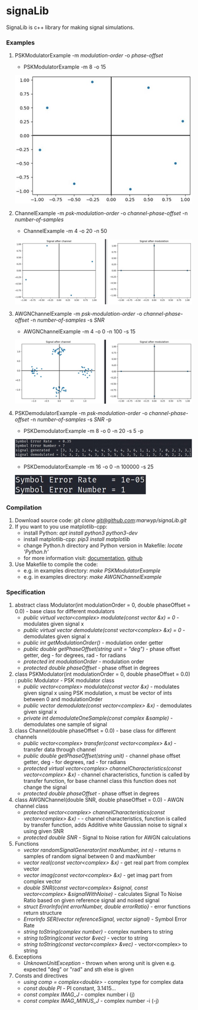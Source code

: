 # signaLib
SignaLib is c++ library for making signal simulations.

### Examples
1. PSKModulatorExample -m *modulation-order* -o *phase-offset*
   - PSKModulatorExample -m 8 -o 15
   
   ![PSKModulatorExample](https://github.com/marwyp/signaLib/blob/master/examples/img/PSKModulatorExample.jpg?raw=true)
   
1. ChannelExample -m *psk-modulation-order* -o *channel-phase-offset* -n *number-of-samples*
   - ChannelExample -m 4 -o 20 -n 50
   
   ![ChannelExample](https://github.com/marwyp/signaLib/blob/master/examples/img/ChannelExample.jpg?raw=true)
   
1. AWGNChannelExample -m *psk-modulation-order* -o *channel-phase-offset* -n *number-of-samples* -s *SNR*
    - AWGNChannelExample -m 4 -o 0 -n 100 -s 15
    
    ![AWGNChannelExample](https://github.com/marwyp/signaLib/blob/master/examples/img/AWGNChannelExample.jpg?raw=true)

1. PSKDemodulatorExample -m *psk-modulation-order* -o *channel-phase-offset* -n *number-of-samples* -s *SNR* -p
   - PSKDemodulatorExample -m 8 -o 0 -n 20 -s 5 -p
   
   ![PSKDemodulatorExample1](https://github.com/marwyp/signaLib/blob/master/examples/img/PSKDemodulatorExample1.jpg?raw=true)
   
   - PSKDemodulatorExample -m 16 -o 0 -n 100000 -s 25
   
   ![PSKDemodulatorExample2](https://github.com/marwyp/signaLib/blob/master/examples/img/PSKDemodulatorExample2.jpg?raw=true)

### Compilation
1. Download source code: *git clone git@github.com:marwyp/signaLib.git*
2. If you want to you use matplotlib-cpp:
   - install Python: *apt install python3 python3-dev*
   - install matplotlib-cpp: *pip3 install matplotlib*
   - change Python.h directory and Python version in Makefile: *locate 'Python.h'*
   - for more information visit: [documentation](https://matplotlib-cpp.readthedocs.io/en/latest/), [github](https://github.com/lava/matplotlib-cpp)
3. Use Makefile to compile the code:
   - e.g. in examples directory: *make PSKModulatorExample*
   - e.g. in examples directory: *make AWGNChannelExample*
### Specification
1. abstract class Modulator(int modulationOrder = 0, double phaseOffset = 0.0) - base class for different modulators
   - *public virtual vector<complex<double>> modulate(const vector<int> &x) = 0* - modulates given signal x
   - *public virtual vector<int> demodulate(const vector<complex<double>> &x) = 0* - demodulates given signal x
   - *public int getModulationOrder()* - modulation order getter
   - *public double getPhaseOffset(string unit = "deg")* - phase offset getter, deg - for degrees, rad - for radians
   - *protected int modulationOrder* - modulation order
   - *protected double phaseOffset* - phase offset in degrees
1. class PSKModulator(int modulationOrder = 0, double phaseOffset = 0.0) : public Modulator - PSK modulator class
   - *public vector<complex<double>> modulate(const vector<int> &x)* - modulates given signal x using PSK modulation, x must be vector of ints between 0 and modulationOrder
   - *public vector<int> demodulate(const vector<complex<double>> &x)* - demodulates given signal x
   - *private int demodulateOneSample(const complex<double> &sample)* - demodulates one sample of signal
1. class Channel(double phaseOffset = 0.0) - base class for different channels
   - *public vector<complex<double>> transfer(const vector<complex<double>> &x)* - transfer data through channel
   - *public double getPhaseOffset(string unit)* - channel phase offset getter, deg - for degrees, rad - for radians
   - *protected virtual vector<complex<double>> channelCharacteristics(const vector<complex<double>> &x)* - channel characteristics, function is called by transfer function, for base channel class this function does not change the signal
   - *protected double phaseOffset* - phase offset in degrees
1. class AWGNChannel(double SNR, double phaseOffset = 0.0) - AWGN channel class
   - *protected vector<complex<double>> channelCharacteristics(const vector<complex<double>> &x)* -  - channel characteristics, function is called by transfer function, adds Additive white Gaussian noise to signal x using given SNR
   - *protected double SNR* - Signal to Noise ration for AWGN calculations
1. Functions
   - *vector<int> randomSignalGenerator(int maxNumber, int n)* - returns n samples of random signal between 0 and maxNumber
   - *vector<double> real(const vector<complex<double>> &x)* - get real part from complex vector
   - *vector<double> imag(const vector<complex<double>> &x)* - get imag part from complex vector
   - *double SNR(const vector<complex<double>> &signal, const vector<complex<double>> &signalWithNoise)* - calculates Signal To Noise Ratio based on given reference signal and noised signal
   - *struct ErrorInfo{int errorNumber, double errorRatio}* - error functions return structure
   - *ErrorInfo SER(vector<int> referenceSignal, vector<int> signal)* - Symbol Error Rate
   - *string toString(complex<double> number)* - complex numbers to string
   - *string toString(const vector<int> &vec)* - vector<int> to string
   - *string toString(const vector<complex<double>> &vec)* - vector<complex<double>> to string
1. Exceptions
   - *UnknownUnitException* - thrown when wrong unit is given e.g. expected "deg" or "rad" and sth else is given
1. Consts and directives
   - *using comp = complex<double<nothing>>* - complex type for complex data
   - *const double PI* - PI constant, 3.1415...
   - *const complex<double> IMAG_J* - complex number i (j)
   - *const complex<double> IMAG_MINUS_J* - complex number -i (-j)
